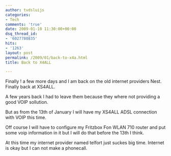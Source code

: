 ```yaml
---
author: tvdsluijs
categories:
- Tech
comments: 'true'
date: 2009-01-10 11:30:00+00:00
dsq_thread_id:
- '6027780835'
hits:
- '1263'
layout: post
permalink: /2009/01/back-to-x4a.html
title: Back to X4ALL

---
```

Finally ! a few more days and I am back on the old internet providers Nest. Finally back at XS4ALL.

A few years back I had to leave them because they where not providing a good VOIP sollution.

<a name="more"></a>

But as from the 13th of January I will have my XS4ALL ADSL connection with VOIP this time.

Off course I will have to configure my Fritzbox Fon WLAN 710 router and put some voip information in it but I will do that before the 13th I think.

At this time my internet provider named telfort just suckes big time. Internet is okay but I can not make a phonecall.